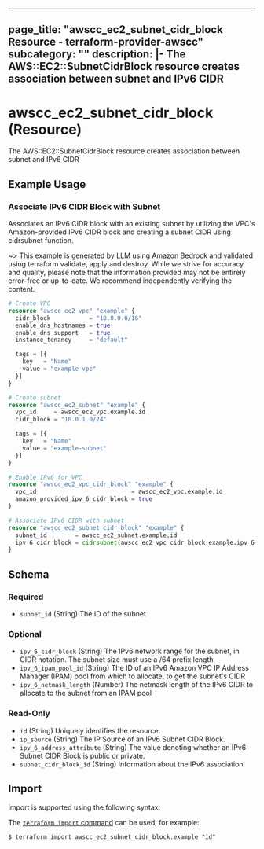 
---
page_title: "awscc_ec2_subnet_cidr_block Resource - terraform-provider-awscc"
subcategory: ""
description: |-
  The AWS::EC2::SubnetCidrBlock resource creates association between subnet and IPv6 CIDR
---

# awscc_ec2_subnet_cidr_block (Resource)

The AWS::EC2::SubnetCidrBlock resource creates association between subnet and IPv6 CIDR

## Example Usage

### Associate IPv6 CIDR Block with Subnet

Associates an IPv6 CIDR block with an existing subnet by utilizing the VPC's Amazon-provided IPv6 CIDR block and creating a subnet CIDR using cidrsubnet function.

~> This example is generated by LLM using Amazon Bedrock and validated using terraform validate, apply and destroy. While we strive for accuracy and quality, please note that the information provided may not be entirely error-free or up-to-date. We recommend independently verifying the content.

```terraform
# Create VPC
resource "awscc_ec2_vpc" "example" {
  cidr_block           = "10.0.0.0/16"
  enable_dns_hostnames = true
  enable_dns_support   = true
  instance_tenancy     = "default"

  tags = [{
    key   = "Name"
    value = "example-vpc"
  }]
}

# Create subnet
resource "awscc_ec2_subnet" "example" {
  vpc_id     = awscc_ec2_vpc.example.id
  cidr_block = "10.0.1.0/24"

  tags = [{
    key   = "Name"
    value = "example-subnet"
  }]
}

# Enable IPv6 for VPC
resource "awscc_ec2_vpc_cidr_block" "example" {
  vpc_id                           = awscc_ec2_vpc.example.id
  amazon_provided_ipv_6_cidr_block = true
}

# Associate IPv6 CIDR with subnet
resource "awscc_ec2_subnet_cidr_block" "example" {
  subnet_id        = awscc_ec2_subnet.example.id
  ipv_6_cidr_block = cidrsubnet(awscc_ec2_vpc_cidr_block.example.ipv_6_cidr_block, 8, 1)
}
```

<!-- schema generated by tfplugindocs -->
## Schema

### Required

- `subnet_id` (String) The ID of the subnet

### Optional

- `ipv_6_cidr_block` (String) The IPv6 network range for the subnet, in CIDR notation. The subnet size must use a /64 prefix length
- `ipv_6_ipam_pool_id` (String) The ID of an IPv6 Amazon VPC IP Address Manager (IPAM) pool from which to allocate, to get the subnet's CIDR
- `ipv_6_netmask_length` (Number) The netmask length of the IPv6 CIDR to allocate to the subnet from an IPAM pool

### Read-Only

- `id` (String) Uniquely identifies the resource.
- `ip_source` (String) The IP Source of an IPv6 Subnet CIDR Block.
- `ipv_6_address_attribute` (String) The value denoting whether an IPv6 Subnet CIDR Block is public or private.
- `subnet_cidr_block_id` (String) Information about the IPv6 association.

## Import

Import is supported using the following syntax:

The [`terraform import` command](https://developer.hashicorp.com/terraform/cli/commands/import) can be used, for example:

```shell
$ terraform import awscc_ec2_subnet_cidr_block.example "id"
```

